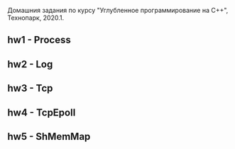 Домашния задания по курсу "Углубленное программирование на C++", Технопарк, 2020.1.

## hw1 - Process
## hw2 - Log
## hw3 - Tcp
## hw4 - TcpEpoll
## hw5 - ShMemMap

